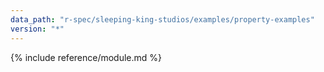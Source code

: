 ```yaml
---
data_path: "r-spec/sleeping-king-studios/examples/property-examples"
version: "*"
---
```


{% include reference/module.md %}
